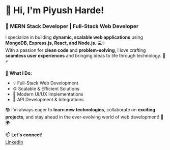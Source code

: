 # 👋 Hi, I'm Piyush Harde!  

### 🚀 MERN Stack Developer | Full-Stack Web Developer  

I specialize in building **dynamic, scalable web applications** using **MongoDB, Express.js, React, and Node.js**. 💻✨  
With a passion for **clean code** and **problem-solving**, I love crafting **seamless user experiences** and bringing ideas to life through technology. 🎨⚡  

🌟 **What I Do:**  
- 💡 Full-Stack Web Development  
- ⚙️ Scalable & Efficient Solutions  
- 🎨 Modern UI/UX Implementations  
- 📡 API Development & Integrations  

📚 I'm always eager to **learn new technologies**, collaborate on **exciting projects**, and stay ahead in the ever-evolving world of web development! 🚀🌍  

📫 **Let's connect!**  
[LinkedIn](#linkedin.com/in/piyush-harde-44503a17a)
